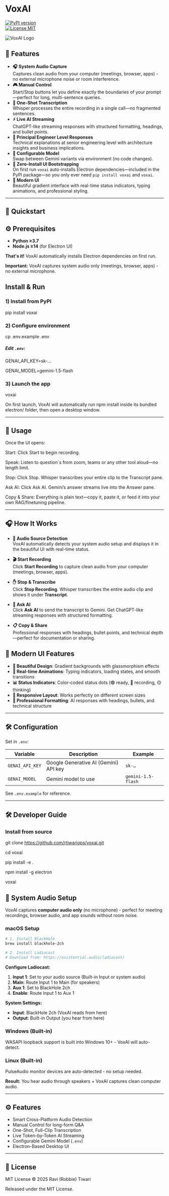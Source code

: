 # VoxAI
[![PyPI version](https://img.shields.io/pypi/v/voxai)](https://pypi.org/project/voxai/)  
[![License MIT](https://img.shields.io/pypi/l/voxai)](https://github.com/rtiwariops/voxai/blob/main/LICENSE)  

![VoxAI Logo](https://raw.githubusercontent.com/rtiwariops/voxai/main/assets/logo.png)

## 🚀 Features

- **🎧 System Audio Capture**  
  Captures clean audio from your computer (meetings, browser, apps) - no external microphone noise or room interference.
- **🎮 Manual Control**  
  Start/Stop buttons let you define exactly the boundaries of your prompt—perfect for long, multi-sentence queries.  
- **🔄 One-Shot Transcription**  
  Whisper processes the entire recording in a single call—no fragmented sentences.  
- **⚡ Live AI Streaming**  
  ChatGPT-like streaming responses with structured formatting, headings, and bullet points.  
- **🎯 Principal Engineer Level Responses**  
  Technical explanations at senior engineering level with architecture insights and business implications.
- **🔧 Configurable Model**  
  Swap between Gemini variants via environment (no code changes).  
- **🚀 Zero-Install UI Bootstrapping**  
  On first run `voxai` auto-installs Electron dependencies—included in the PyPI package—so you only ever need `pip install voxai` and `voxai`.
- **🎨 Modern UI**  
  Beautiful gradient interface with real-time status indicators, typing animations, and professional styling.  

---

## 🎯 Quickstart

## ⚙️ Prerequisites

- **Python ≥3.7**  
- **Node.js ≥14** (for Electron UI)

**That's it!** VoxAI automatically installs Electron dependencies on first run.

**Important:** VoxAI captures system audio only (meetings, browser, apps) - no external microphone.

## Install & Run
### 1) Install from PyPI
pip install voxai

### 2) Configure environment
cp .env.example .env

##### Edit `.env`:
GENAI_API_KEY=sk-…

GENAI_MODEL=gemini-1.5-flash

### 3) Launch the app
voxai

On first launch, VoxAI will automatically run npm install inside its bundled electron/ folder, then open a desktop window.

---

## 📖 Usage
Once the UI opens:

Start: Click Start to begin recording.

Speak: Listen to question`s from zoom, teams or any other tool aloud—no length limit.

Stop: Click Stop. Whisper transcribes your entire clip to the Transcript pane.

Ask AI: Click Ask AI. Gemini’s answer streams live into the Answer pane.

Copy & Share: Everything is plain text—copy it, paste it, or feed it into your own RAG/finetuning pipeline.

---

## 🎧 How It Works

- **🎤 Audio Source Detection**  
  VoxAI automatically detects your system audio setup and displays it in the beautiful UI with real-time status.

- **🎬 Start Recording**  
  Click **Start Recording** to capture clean audio from your computer (meetings, browser, apps).

- **✋ Stop & Transcribe**  
  Click **Stop Recording**. Whisper transcribes the entire audio clip and shows it under **Transcript**.

- **🤖 Ask AI**  
  Click **Ask AI** to send the transcript to Gemini. Get ChatGPT-like streaming responses with structured formatting.

- **📋 Copy & Share**  
  Professional responses with headings, bullet points, and technical depth—perfect for documentation or sharing.

## 🎨 Modern UI Features

- **🌈 Beautiful Design**: Gradient backgrounds with glassmorphism effects
- **💫 Real-time Animations**: Typing indicators, loading states, and smooth transitions  
- **📊 Status Indicators**: Color-coded status dots (🟢 ready, 🔴 recording, 🟡 thinking)
- **📱 Responsive Layout**: Works perfectly on different screen sizes
- **🎯 Professional Formatting**: AI responses with headings, bullets, and technical structure

---

## 🛠 Configuration

Set in `.env`:

| Variable        | Description                                | Example             |
|-----------------|--------------------------------------------|---------------------|
| `GENAI_API_KEY` | Google Generative AI (Gemini) API key      | `sk-…`              |
| `GENAI_MODEL`   | Gemini model to use                        | `gemini-1.5-flash`  |

See `.env.example` for reference.

---

## 🛠️ Developer Guide

### Install from source
git clone https://github.com/rtiwariops/voxai.git

cd voxai

pip install -e .

npm install -g electron

voxai

## 🔧 System Audio Setup

VoxAI captures **computer audio only** (no microphone) - perfect for meeting recordings, browser audio, and app sounds without room noise.

### macOS Setup
```bash
# 1. Install BlackHole
brew install blackhole-2ch

# 2. Install Ladiocast
# Download from: https://existential.audio/ladiocast/
```

**Configure Ladiocast:**
1. **Input 1**: Set to your audio source (Built-in Input or system audio)
2. **Main**: Route Input 1 to Main (for speakers)
3. **Aux 1**: Set to BlackHole 2ch
4. **Enable**: Route Input 1 to Aux 1

**System Settings:**
- **Input**: BlackHole 2ch (VoxAI reads from here)
- **Output**: Built-in Output (you hear from here)

### Windows (Built-in)
WASAPI loopback support is built into Windows 10+ - VoxAI will auto-detect.

### Linux (Built-in)
PulseAudio monitor devices are auto-detected - no setup needed.

**Result:** You hear audio through speakers + VoxAI captures clean computer audio.

---

## ⚙️ Features

- Smart Cross-Platform Audio Detection
- Manual Control for long-form Q&A
- One-Shot, Full-Clip Transcription
- Live Token-by-Token AI Streaming
- Configurable Gemini Model (`.env`)
- Electron-Based Desktop UI

---

## 📜 License

MIT License © 2025 Ravi (Robbie) Tiwari

Released under the MIT License.